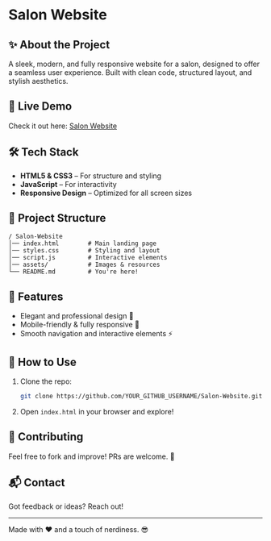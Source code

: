 # Salon Website

## ✨ About the Project
A sleek, modern, and fully responsive website for a salon, designed to offer a seamless user experience. Built with clean code, structured layout, and stylish aesthetics.

## 🚀 Live Demo
Check it out here: [Salon Website](https://embesser.de)

## 🛠️ Tech Stack
- **HTML5 & CSS3** – For structure and styling
- **JavaScript** – For interactivity
- **Responsive Design** – Optimized for all screen sizes

## 📂 Project Structure
```
/ Salon-Website
│── index.html        # Main landing page
│── styles.css        # Styling and layout
│── script.js         # Interactive elements
│── assets/           # Images & resources
└── README.md         # You're here!
```

## 🎯 Features
- Elegant and professional design 🎨
- Mobile-friendly & fully responsive 📱
- Smooth navigation and interactive elements ⚡

## 📌 How to Use
1. Clone the repo:
   ```bash
   git clone https://github.com/YOUR_GITHUB_USERNAME/Salon-Website.git
   ```
2. Open `index.html` in your browser and explore!

## 🤝 Contributing
Feel free to fork and improve! PRs are welcome. 🚀

## 📬 Contact
Got feedback or ideas? Reach out!

---
Made with ❤️ and a touch of nerdiness. 😎

